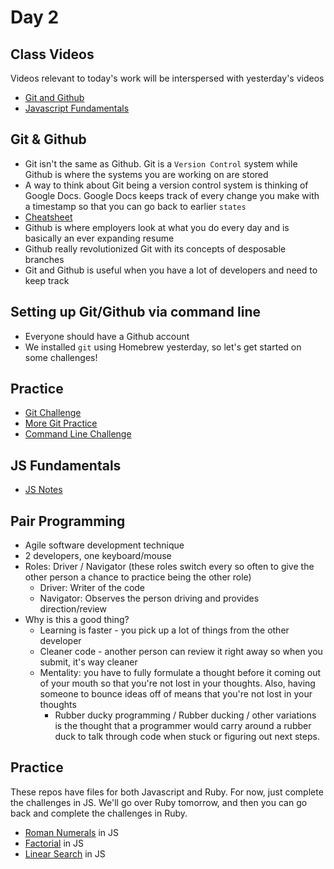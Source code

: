 Day 2
=====================
Class Videos
------------
Videos relevant to today's work will be interspersed with yesterday's videos
* [Git and Github](https://vimeo.com/321543564)
* [Javascript Fundamentals](https://vimeo.com/321562784)


Git & Github
-----------------
* Git isn't the same as Github. Git is a `Version Control` system while Github is where the systems you are working on are stored
* A way to think about Git being a version control system is thinking of Google Docs. Google Docs keeps track of every change you make with a timestamp so that you can go back to earlier `states`
* [Cheatsheet](https://education.github.com/git-cheat-sheet-education.pdf)
* Github is where employers look at what you do every day and is basically an ever expanding resume
* Github really revolutionized Git with its concepts of desposable branches
* Git and Github is useful when you have a lot of developers and need to keep track 

Setting up Git/Github via command line
-------------------------------------------
* Everyone should have a Github account
* We installed `git` using Homebrew yesterday, so let's get started on some challenges!

Practice
-----------------------
* [Git Challenge](https://github.com/CodePlatoon/git-challenge)
* [More Git Practice](http://learngitbranching.js.org/)
* [Command Line Challenge](https://github.com/CodePlatoon/command-line)

JS Fundamentals
---------------
* [JS Notes](/week-01/JSFundamentalsDay1.pdf)

Pair Programming
---------------------
* Agile software development technique
* 2 developers, one keyboard/mouse
* Roles: Driver / Navigator (these roles switch every so often to give the other person a chance to practice being the other role)
	* Driver: Writer of the code
	* Navigator: Observes the person driving and provides direction/review
* Why is this a good thing?
	* Learning is faster - you pick up a lot of things from the other developer
	* Cleaner code - another person can review it right away so when you submit, it's way cleaner
	* Mentality: you have to fully formulate a thought before it coming out of your mouth so that you're not lost in your thoughts. Also, having someone to bounce ideas off of means that you're not lost in your thoughts
		* Rubber ducky programming / Rubber ducking / other variations is the thought that a programmer would carry around a rubber duck to talk through code when stuck or figuring out next steps.


Practice
--------
These repos have files for both Javascript and Ruby. For now, just complete the challenges in JS. We'll go over Ruby tomorrow, and then you can go back and complete the challenges in Ruby. 
* [Roman Numerals](https://github.com/CodePlatoon/roman-numerals) in JS
* [Factorial](https://github.com/CodePlatoon/factorial) in JS
* [Linear Search](https://github.com/CodePlatoon/linear-search) in JS
